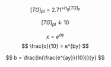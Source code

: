 <!-- 
# Equations 
![Alt text](image.png)

![Alt text](image-2.png)

![Alt text](image-3.png)

![Alt text](image-4.png)

# Formulas 
![Alt text](image-5.png)
 -->



$$
[TG]_{pl} = 2.71^{+h_{g}[TG]_{h}}
$$


$$
[TG]_{pl} \downarrow 10
$$

$$
x = e^{ay}
$$
$$
\frac{x}{10} = e^{by}
$$

$$
b = \frac{ln(\frac{e^{ay}}{10})}{y}
$$


